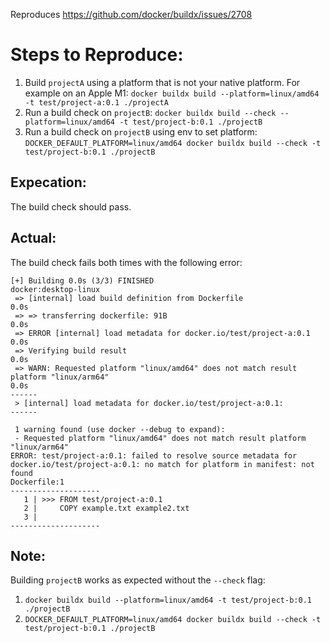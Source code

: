 Reproduces https://github.com/docker/buildx/issues/2708

# Steps to Reproduce:

1. Build `projectA` using a platform that is not your native platform. For example on an Apple M1: `docker buildx build --platform=linux/amd64 -t test/project-a:0.1 ./projectA`
2. Run a build check on `projectB`: `docker buildx build --check --platform=linux/amd64 -t test/project-b:0.1 ./projectB`
3. Run a build check on `projectB` using env to set platform: `DOCKER_DEFAULT_PLATFORM=linux/amd64 docker buildx build --check -t test/project-b:0.1 ./projectB`

## Expecation:

The build check should pass.

## Actual:

The build check fails both times with the following error:

```
[+] Building 0.0s (3/3) FINISHED                                                                                                                                                                 docker:desktop-linux
 => [internal] load build definition from Dockerfile                                                                                                                                                             0.0s
 => => transferring dockerfile: 91B                                                                                                                                                                              0.0s
 => ERROR [internal] load metadata for docker.io/test/project-a:0.1                                                                                                                                              0.0s
 => Verifying build result                                                                                                                                                                                       0.0s
 => WARN: Requested platform "linux/amd64" does not match result platform "linux/arm64"                                                                                                                          0.0s
------
 > [internal] load metadata for docker.io/test/project-a:0.1:
------

 1 warning found (use docker --debug to expand):
 - Requested platform "linux/amd64" does not match result platform "linux/arm64"
ERROR: test/project-a:0.1: failed to resolve source metadata for docker.io/test/project-a:0.1: no match for platform in manifest: not found
Dockerfile:1
--------------------
   1 | >>> FROM test/project-a:0.1
   2 |     COPY example.txt example2.txt
   3 |
--------------------
```

## Note:

Building `projectB` works as expected without the `--check` flag:

1. `docker buildx build --platform=linux/amd64 -t test/project-b:0.1 ./projectB`
2. `DOCKER_DEFAULT_PLATFORM=linux/amd64 docker buildx build --check -t test/project-b:0.1 ./projectB`
